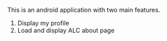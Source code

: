 This is an android application with two main features.
1. Display my profile
2. Load and display ALC about page
